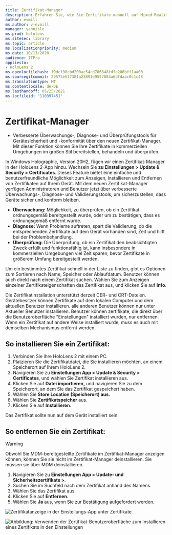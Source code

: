 ```yaml
---
title: Zertifikat-Manager
description: Erfahren Sie, wie Sie Zertifikate manuell auf Mixed Reality-Geräten HoloLens 2, verwalten und entfernen.
author: evmill
ms.author: v-evmill
manager: yannisle
ms.prod: hololens
ms.sitesec: library
ms.topic: article
ms.localizationpriority: medium
ms.date: 10/13/2020
audience: ITPro
appliesto:
- HoloLens 2
ms.openlocfilehash: f9dcf98cbd200ac54cd786648fdfe286bff1aa00
ms.sourcegitcommit: 29573e577381a23891e9557884a6dfdaac0c1c48
ms.translationtype: MT
ms.contentlocale: de-DE
ms.lasthandoff: 05/25/2021
ms.locfileid: "110397451"
---
```

# <a name="certificate-manager"></a>Zertifikat-Manager

- Verbesserte Überwachungs-, Diagnose- und Überprüfungstools für Gerätesicherheit und -konformität über den neuen Zertifikat-Manager. Mit dieser Funktion können Sie Ihre Zertifikate in kommerziellen Umgebungen im großen Stil bereitstellen, behandeln und überprüfen.

In Windows Holographic, Version 20H2, fügen wir einen Zertifikat-Manager in der HoloLens 2-App hinzu. Wechseln Sie **zu Einstellungen > Update & Security > Certificates**. Dieses Feature bietet eine einfache und benutzerfreundliche Möglichkeit zum Anzeigen, Installieren und Entfernen von Zertifikaten auf Ihrem Gerät. Mit dem neuen Zertifikat-Manager verfügen Administratoren und Benutzer jetzt über verbesserte Überwachungs-, Diagnose- und Validierungstools, um sicherzustellen, dass Geräte sicher und konform bleiben. 

-   **Überwachung:** Möglichkeit, zu überprüfen, ob ein Zertifikat ordnungsgemäß bereitgestellt wurde, oder um zu bestätigen, dass es ordnungsgemäß entfernt wurde. 
-   **Diagnose:** Wenn Probleme auftreten, spart die Validierung, ob die entsprechenden Zertifikate auf dem Gerät vorhanden sind, Zeit und hilft bei der Problembehandlung. 
-   **Überprüfung:** Die Überprüfung, ob ein Zertifikat den beabsichtigten Zweck erfüllt und funktionsfähig ist, kann insbesondere in kommerziellen Umgebungen viel Zeit sparen, bevor Zertifikate in größerem Umfang bereitgestellt werden.

Um ein bestimmtes Zertifikat schnell in der Liste zu finden, gibt es Optionen zum Sortieren nach Name, Speicher oder Ablaufdatum. Benutzer können auch direkt nach einem Zertifikat suchen. Wählen Sie zum Anzeigen einzelner Zertifikateigenschaften das Zertifikat aus, und klicken Sie auf **Info**. 

Die Zertifikatinstallation unterstützt derzeit CER- und CRT-Dateien. Gerätebesitzer können Zertifikate auf dem lokalen Computer und dem aktuellen Benutzer installieren.  alle anderen Benutzer können nur unter Aktueller Benutzer installieren. Benutzer können zertifikate, die direkt über die Benutzeroberfläche "Einstellungen" installiert wurden, nur entfernen. Wenn ein Zertifikat auf andere Weise installiert wurde, muss es auch mit demselben Mechanismus entfernt werden.

## <a name="to-install-a-certificate"></a>So installieren Sie ein Zertifikat: 

1.  Verbinden Sie ihre HoloLens 2 mit einem PC.
1.  Platzieren Sie die Zertifikatdatei, die Sie installieren möchten, an einem Speicherort auf Ihrem HoloLens 2.
1.  Navigieren Sie zu **Einstellungen App > Update & Security > Certificates**, und wählen Sie Zertifikat installieren aus.
1.  Klicken Sie auf **Datei importieren,** und navigieren Sie zu dem Speicherort, an dem Sie das Zertifikat gespeichert haben.
1.  Wählen Sie **Store Location (Speicherort) aus.**
1.  Wählen Sie **Zertifikatspeicher** aus.
1.  Klicken Sie auf **Installieren**.

Das Zertifikat sollte nun auf dem Gerät installiert sein.

## <a name="to-remove-a-certificate"></a>So entfernen Sie ein Zertifikat: 
>[!WARNING]
> Obwohl Sie MDM-bereitgestellte Zertifikate im Zertifikat-Manager anzeigen können, können Sie sie nicht im Zertifikat-Manager deinstallieren. Sie müssen sie über MDM deinstallieren.
1. Navigieren Sie zu **Einstellungen App > Update- und Sicherheitszertifikate >**.
1. Suchen Sie im Suchfeld nach dem Zertifikat anhand des Namens.
1. Wählen Sie das Zertifikat aus.
1. Klicken Sie auf **Entfernen.**
1. Wählen Sie **Ja** aus, wenn Sie zur Bestätigung aufgefordert werden.



![Zertifikatanzeige in der Einstellungs-App unter Zertifikate](images/certificate-viewer-device.jpg)

![Abbildung: Verwenden der Zertifikat-Benutzeroberfläche zum Installieren eines Zertifikats in den Einstellungen](images/certificate-device-install.jpg)
